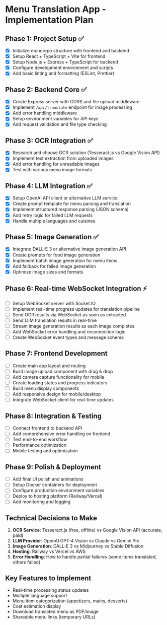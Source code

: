 # Menu Translation App - Implementation Plan

## Phase 1: Project Setup ✅
- [x] Initialize monorepo structure with frontend and backend
- [x] Setup React + TypeScript + Vite for frontend
- [x] Setup Node.js + Express + TypeScript for backend
- [x] Configure development environment and scripts
- [x] Add basic linting and formatting (ESLint, Prettier)

## Phase 2: Backend Core ✅
- [x] Create Express server with CORS and file upload middleware
- [x] Implement `/api/translate` endpoint for image processing
- [x] Add error handling middleware
- [x] Setup environment variables for API keys
- [x] Add request validation and file type checking

## Phase 3: OCR Integration ✅
- [x] Research and choose OCR solution (Tesseract.js vs Google Vision API)
- [x] Implement text extraction from uploaded images
- [x] Add error handling for unreadable images
- [x] Test with various menu image formats

## Phase 4: LLM Integration ✅
- [x] Setup OpenAI API client or alternative LLM service
- [x] Create prompt template for menu parsing and translation
- [x] Implement structured response parsing (JSON schema)
- [x] Add retry logic for failed LLM requests
- [x] Handle multiple languages and cuisines

## Phase 5: Image Generation ✅
- [x] Integrate DALL-E 3 or alternative image generation API
- [x] Create prompts for food image generation
- [x] Implement batch image generation for menu items
- [x] Add fallback for failed image generation
- [x] Optimize image sizes and formats

## Phase 6: Real-time WebSocket Integration ⚡
- [ ] Setup WebSocket server with Socket.IO
- [ ] Implement real-time progress updates for translation pipeline
- [ ] Send OCR results via WebSocket as soon as extracted
- [ ] Send LLM translation results in real-time
- [ ] Stream image generation results as each image completes
- [ ] Add WebSocket error handling and reconnection logic
- [ ] Create WebSocket event types and message schema

## Phase 7: Frontend Development
- [ ] Create main app layout and routing
- [ ] Build image upload component with drag & drop
- [ ] Add camera capture functionality for mobile
- [ ] Create loading states and progress indicators
- [ ] Build menu display components
- [ ] Add responsive design for mobile/desktop
- [ ] Integrate WebSocket client for real-time updates

## Phase 8: Integration & Testing
- [ ] Connect frontend to backend API
- [ ] Add comprehensive error handling on frontend
- [ ] Test end-to-end workflow
- [ ] Performance optimization
- [ ] Mobile testing and optimization

## Phase 9: Polish & Deployment
- [ ] Add final UI polish and animations
- [ ] Setup Docker containers for deployment
- [ ] Configure production environment variables
- [ ] Deploy to hosting platform (Railway/Vercel)
- [ ] Add monitoring and logging

## Technical Decisions to Make
1. **OCR Service**: Tesseract.js (free, offline) vs Google Vision API (accurate, paid)
2. **LLM Provider**: OpenAI GPT-4 Vision vs Claude vs Gemini Pro
3. **Image Generation**: DALL-E 3 vs Midjourney vs Stable Diffusion
4. **Hosting**: Railway vs Vercel vs AWS
5. **Error Handling**: How to handle partial failures (some items translated, others failed)

## Key Features to Implement
- Real-time processing status updates
- Multiple language support
- Menu item categorization (appetizers, mains, desserts)
- Cost estimation display
- Download translated menu as PDF/image
- Shareable menu links (temporary URLs)